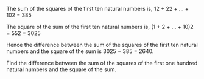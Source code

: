 
The sum of the squares of the first ten natural numbers is,
													12 + 22 + ... + 102 = 385

The square of the sum of the first ten natural numbers is,
												(1 + 2 + ... + 10)2 = 552 = 3025

Hence the difference between the sum of the squares of the first ten natural numbers and the square of the sum is 3025 − 385 = 2640.

Find the difference between the sum of the squares of the first one hundred natural numbers and the square of the sum.

